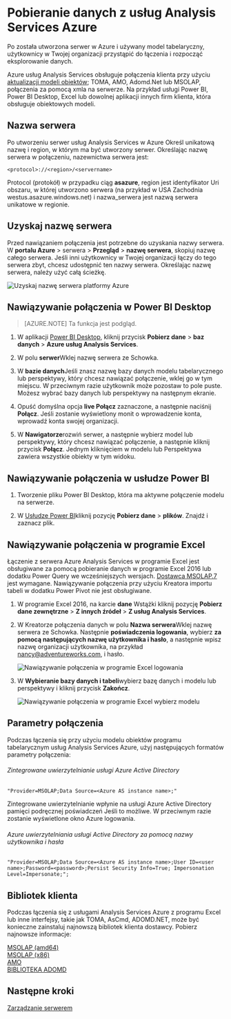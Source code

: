 <properties
   pageTitle="Pobieranie danych z usług Analysis Services Azure | Microsoft Azure"
   description="Dowiedz się, jak nawiązać połączenie i pobieranie danych z serwera usług Analysis Services w Azure."
   services="analysis-services"
   documentationCenter=""
   authors="minewiskan"
   manager="erikre"
   editor=""
   tags=""/>
<tags
   ms.service="analysis-services"
   ms.devlang="NA"
   ms.topic="article"
   ms.tgt_pltfrm="NA"
   ms.workload="na"
   ms.date="10/24/2016"
   ms.author="owend"/>

# <a name="get-data-from-azure-analysis-services"></a>Pobieranie danych z usług Analysis Services Azure
Po została utworzona serwer w Azure i używany model tabelaryczny, użytkownicy w Twojej organizacji przystąpić do łączenia i rozpocząć eksplorowanie danych.

Azure usług Analysis Services obsługuje połączenia klienta przy użyciu [aktualizacji modeli obiektów](#client-libraries); TOMA, AMO, Adomd.Net lub MSOLAP, połączenia za pomocą xmla na serwerze. Na przykład usługi Power BI, Power BI Desktop, Excel lub dowolnej aplikacji innych firm klienta, która obsługuje obiektowych modeli.

## <a name="server-name"></a>Nazwa serwera
Po utworzeniu serwer usług Analysis Services w Azure Określ unikatową nazwę i region, w którym ma być utworzony serwer. Określając nazwę serwera w połączeniu, nazewnictwa serwera jest:
```
<protocol>://<region>/<servername>
```
 Protocol (protokół) w przypadku ciąg **asazure**, region jest identyfikator Uri obszaru, w której utworzono serwera (na przykład w USA Zachodnia westus.asazure.windows.net) i nazwa_serwera jest nazwą serwera unikatowe w regionie.

## <a name="get-the-server-name"></a>Uzyskaj nazwę serwera
Przed nawiązaniem połączenia jest potrzebne do uzyskania nazwy serwera. W **portalu Azure** > serwera > **Przegląd** > **nazwę serwera**, skopiuj nazwę całego serwera. Jeśli inni użytkownicy w Twojej organizacji łączy do tego serwera zbyt, chcesz udostępnić ten nazwy serwera. Określając nazwę serwera, należy użyć całą ścieżkę.

![Uzyskaj nazwę serwera platformy Azure](./media/analysis-services-deploy/aas-deploy-get-server-name.png)


## <a name="connect-in-power-bi-desktop"></a>Nawiązywanie połączenia w Power BI Desktop

> [AZURE.NOTE] Ta funkcja jest podgląd.

1. W aplikacji [Power BI Desktop](https://powerbi.microsoft.com/desktop/), kliknij przycisk **Pobierz dane** > **baz danych** > **Azure usług Analysis Services**.

2. W polu **serwer**Wklej nazwę serwera ze Schowka.

3. W **bazie danych**Jeśli znasz nazwę bazy danych modelu tabelarycznego lub perspektywy, który chcesz nawiązać połączenie, wklej go w tym miejscu. W przeciwnym razie użytkownik może pozostaw to pole puste. Możesz wybrać bazy danych lub perspektywy na następnym ekranie.

4. Opuść domyślna opcja **live Połącz** zaznaczone, a następnie naciśnij **Połącz**. Jeśli zostanie wyświetlony monit o wprowadzenie konta, wprowadź konta swojej organizacji.

5. W **Nawigatorze**rozwiń serwer, a następnie wybierz model lub perspektywy, który chcesz nawiązać połączenie, a następnie kliknij przycisk **Połącz**. Jednym kliknięciem w modelu lub Perspektywa zawiera wszystkie obiekty w tym widoku.


## <a name="connect-in-power-bi"></a>Nawiązywanie połączenia w usłudze Power BI
1. Tworzenie pliku Power BI Desktop, która ma aktywne połączenie modelu na serwerze.

2. W [Usłudze Power BI](https://powerbi.microsoft.com)kliknij pozycję **Pobierz dane** > **plików**. Znajdź i zaznacz plik.


## <a name="connect-in-excel"></a>Nawiązywanie połączenia w programie Excel
Łączenie z serwera Azure Analysis Services w programie Excel jest obsługiwane za pomocą pobieranie danych w programie Excel 2016 lub dodatku Power Query we wcześniejszych wersjach. [Dostawca MSOLAP.7](https://aka.ms/msolap) jest wymagane. Nawiązywanie połączenia przy użyciu Kreatora importu tabeli w dodatku Power Pivot nie jest obsługiwane.

1. W programie Excel 2016, na karcie **dane** Wstążki kliknij pozycję **Pobierz dane zewnętrzne** > **Z innych źródeł** > **Z usług Analysis Services**.

2. W Kreatorze połączenia danych w polu **Nazwa serwera**Wklej nazwę serwera ze Schowka. Następnie **poświadczenia logowania**, wybierz **za pomocą następujących nazwę użytkownika i hasło**, a następnie wpisz nazwę organizacji użytkownika, na przykład nancy@adventureworks.com, i hasło.

    ![Nawiązywanie połączenia w programie Excel logowania](./media/analysis-services-connect/aas-connect-excel-logon.png)

4. W **Wybieranie bazy danych i tabeli**wybierz bazę danych i modelu lub perspektywy i kliknij przycisk **Zakończ**.

    ![Nawiązywanie połączenia w programie Excel wybierz modelu](./media/analysis-services-connect/aas-connect-excel-select.png)

## <a name="connection-string"></a>Parametry połączenia
Podczas łączenia się przy użyciu modelu obiektów programu tabelarycznym usług Analysis Services Azure, użyj następujących formatów parametry połączenia:

###### <a name="integrated-azure-active-directory-authentication"></a>Zintegrowane uwierzytelnianie usługi Azure Active Directory
```
"Provider=MSOLAP;Data Source=<Azure AS instance name>;"
```
Zintegrowane uwierzytelnianie wpłynie na usługi Azure Active Directory pamięci podręcznej poświadczeń Jeśli to możliwe. W przeciwnym razie zostanie wyświetlone okno Azure logowania.

###### <a name="azure-active-directory-authentication-with-username-and-password"></a>Azure uwierzytelniania usługi Active Directory za pomocą nazwy użytkownika i hasła
```
"Provider=MSOLAP;Data Source=<Azure AS instance name>;User ID=<user name>;Password=<password>;Persist Security Info=True; Impersonation Level=Impersonate;";
```

## <a name="client-libraries"></a>Bibliotek klienta
Podczas łączenia się z usługami Analysis Services Azure z programu Excel lub inne interfejsy, takie jak TOMA, AsCmd, ADOMD.NET, może być konieczne zainstaluj najnowszą bibliotek klienta dostawcy. Pobierz najnowsze informacje:  

[MSOLAP (amd64)](https://go.microsoft.com/fwlink/?linkid=829576)</br>
[MSOLAP (x86)](https://go.microsoft.com/fwlink/?linkid=829575)</br>
[AMO](https://go.microsoft.com/fwlink/?linkid=829578)</br>
[BIBLIOTEKA ADOMD](https://go.microsoft.com/fwlink/?linkid=829577)</br>



## <a name="next-steps"></a>Następne kroki
[Zarządzanie serwerem](analysis-services-manage.md)
